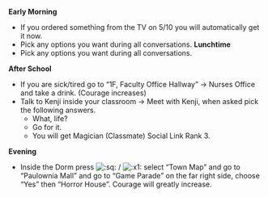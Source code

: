 **Early Morning**

- If you ordered something from the TV on 5/10 you will automatically get it now.
- Pick any options you want during all conversations.
  **Lunchtime**
- Pick any options you want during all conversations.

**After School**

- If you are sick/tired go to “1F, Faculty Office Hallway” -> Nurses Office and take a drink. (Courage increases)
- Talk to Kenji inside your classroom -> Meet with Kenji, when asked pick the following answers.
  - What, life?
  - Go for it.
  - You will get Magician (Classmate) Social Link Rank 3.

**Evening**

- Inside the Dorm press ![:sq:](https://www.powerpyx.com/wp-includes/images/smilies/square.png) / ![:x1:](https://www.powerpyx.com/wp-includes/images/smilies/x1.png) select “Town Map” and go to “Paulownia Mall” and go to “Game Parade” on the far right side, choose “Yes” then “Horror House”. Courage will greatly increase.
